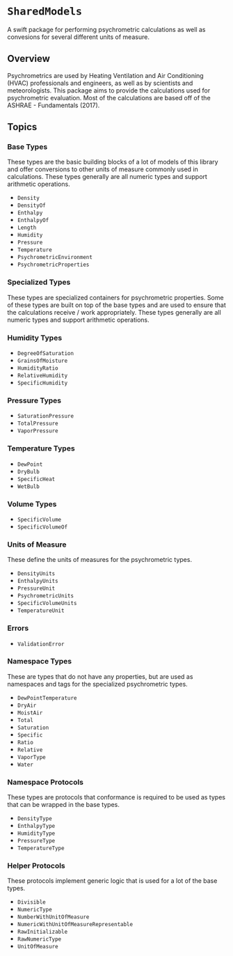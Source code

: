 # ``SharedModels``

A swift package for performing psychrometric calculations as well as convesions for several different units of measure.

## Overview

Psychrometrics are used by Heating Ventilation and Air Conditioning (HVAC)
professionals and engineers, as well as by scientists and meteorologists.  This package aims to provide the calculations used for psychrometric evaluation.  Most of the calculations are based off of the ASHRAE - Fundamentals (2017).


## Topics

### Base Types

These types are the basic building blocks of a lot of models of this library
and offer conversions to other units of measure commonly used in calculations.
These types generally are all numeric types and support arithmetic operations.

- ``Density``
- ``DensityOf``
- ``Enthalpy``
- ``EnthalpyOf``
- ``Length``
- ``Humidity``
- ``Pressure``
- ``Temperature``
- ``PsychrometricEnvironment``
- ``PsychrometricProperties``

### Specialized Types

These types are specialized containers for psychrometric properties. Some of
these types are built on top of the base types and are used to ensure that
the calculations receive / work appropriately. These types generally are 
all numeric types and support arithmetic operations.

### Humidity Types

- ``DegreeOfSaturation``
- ``GrainsOfMoisture``
- ``HumidityRatio``
- ``RelativeHumidity``
- ``SpecificHumidity``

### Pressure Types

- ``SaturationPressure``
- ``TotalPressure``
- ``VaporPressure``

### Temperature Types

- ``DewPoint``
- ``DryBulb``
- ``SpecificHeat``
- ``WetBulb``

### Volume Types

- ``SpecificVolume`` 
- ``SpecificVolumeOf``

### Units of Measure

These define the units of measures for the psychrometric types.

- ``DensityUnits``
- ``EnthalpyUnits``
- ``PressureUnit``
- ``PsychrometricUnits``
- ``SpecificVolumeUnits``
- ``TemperatureUnit``

### Errors

- ``ValidationError``

### Namespace Types

These are types that do not have any properties, but are used as namespaces
and tags for the specialized psychrometric types.

- ``DewPointTemperature``
- ``DryAir``
- ``MoistAir``
- ``Total``
- ``Saturation``
- ``Specific``
- ``Ratio``
- ``Relative``
- ``VaporType``
- ``Water``

### Namespace Protocols

These types are protocols that conformance is required to be used as types
that can be wrapped in the base types.

- ``DensityType``
- ``EnthalpyType``
- ``HumidityType``
- ``PressureType``
- ``TemperatureType``

### Helper Protocols

These protocols implement generic logic that is used for a lot of the base types.

- ``Divisible``
- ``NumericType``
- ``NumberWithUnitOfMeasure``
- ``NumericWithUnitOfMeasureRepresentable``
- ``RawInitializable``
- ``RawNumericType``
- ``UnitOfMeasure``
